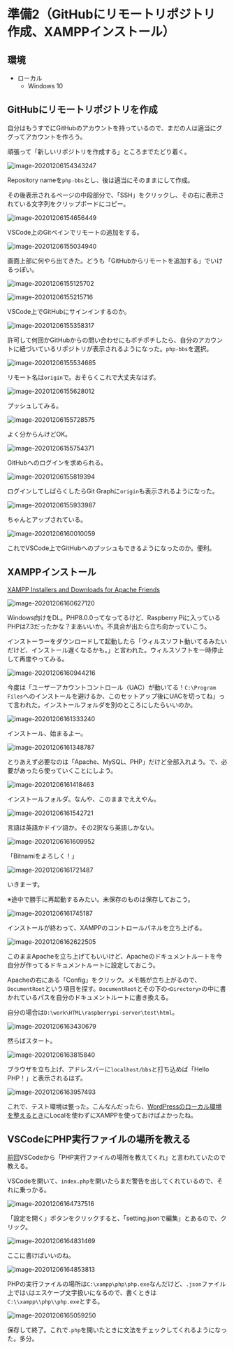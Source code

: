 # 準備2（GitHubにリモートリポジトリ作成、XAMPPインストール）

## 環境

* ローカル
  * Windows 10

## GitHubにリモートリポジトリを作成

自分はもうすでにGitHubのアカウントを持っているので、まだの人は適当にググってアカウントを作ろう。

頑張って「新しいリポジトリを作成する」ところまでたどり着く。

![image-20201206154343247](image/preparation2/rs-image-20201206154343247.png)

Repository nameを`php-bbs`とし、後は適当にそのままにして作成。

その後表示されるページの中段部分で、「SSH」をクリックし、その右に表示されている文字列をクリップボードにコピー。

![image-20201206154656449](image/preparation2/rs-image-20201206154656449.png)

VSCode上のGitペインでリモートの追加をする。

![image-20201206155034940](image/preparation2/image-20201206155034940.png)

画面上部に何やら出てきた。どうも「GitHubからリモートを追加する」でいけるっぽい。

![image-20201206155125702](image/preparation2/rs-image-20201206155125702.png)

![image-20201206155215716](image/preparation2/rs-image-20201206155215716.png)

VSCode上でGitHubにサインインするのか。

![image-20201206155358317](image/preparation2/image-20201206155358317.png)

許可して何回かGitHubからの問い合わせにもポチポチしたら、自分のアカウントに紐づいているリポジトリが表示されるようになった。`php-bbs`を選択。

![image-20201206155534685](image/preparation2/image-20201206155534685.png)

リモート名は`origin`で。おそらくこれで大丈夫なはず。

![image-20201206155628012](image/preparation2/image-20201206155628012.png)

プッシュしてみる。

![image-20201206155728575](image/preparation2/image-20201206155728575.png)

よく分からんけどOK。

![image-20201206155754371](image/preparation2/image-20201206155754371.png)

GitHubへのログインを求められる。

![image-20201206155819394](image/preparation2/image-20201206155819394.png)

ログインしてしばらくしたらGit Graphに`origin`も表示されるようになった。

![image-20201206155933987](image/preparation2/image-20201206155933987.png)

ちゃんとアップされている。

![image-20201206160010059](image/preparation2/rs-image-20201206160010059.png)

これでVSCode上でGitHubへのプッシュもできるようになったのか。便利。

## XAMPPインストール

[XAMPP Installers and Downloads for Apache Friends](https://www.apachefriends.org/jp/index.html)

![image-20201206160627120](image/preparation2/rs-image-20201206160627120.png)

Windows向けをDL。PHP8.0.0ってなってるけど、Raspberry Piに入っているPHPは7.3だったかな？まあいいか。不具合が出たら立ち向かっていこう。

インストーラーをダウンロードして起動したら「ウィルスソフト動いてるみたいだけど、インストール遅くなるかも。」と言われた。ウィルスソフトを一時停止して再度やってみる。

![image-20201206160944216](image/preparation2/image-20201206160944216.png)

今度は「ユーザーアカウントコントロール（UAC）が動いてる！`C:\Program Files`へのインストールを避けるか、このセットアップ後にUACを切ってね」って言われた。インストールフォルダを別のところにしたらいいのか。

![image-20201206161333240](image/preparation2/image-20201206161333240.png)

インストール、始まるよー。

![image-20201206161348787](image/preparation2/image-20201206161348787.png)

とりあえず必要なのは「Apache、MySQL、PHP」だけど全部入れよう。で、必要があったら使っていくことにしよう。

![image-20201206161418463](image/preparation2/image-20201206161418463.png)

インストールフォルダ。なんや、このままでええやん。

![image-20201206161542721](image/preparation2/image-20201206161542721.png)

言語は英語かドイツ語か。その2択なら英語しかない。

![image-20201206161609952](image/preparation2/image-20201206161609952.png)

「Bitnamiをよろしく！」

![image-20201206161721487](image/preparation2/image-20201206161721487.png)

いきまーす。

※途中で勝手に再起動するみたい。未保存のものは保存しておこう。

![image-20201206161745187](image/preparation2/image-20201206161745187.png)

インストールが終わって、XAMPPのコントロールパネルを立ち上げる。

![image-20201206162622505](image/preparation2/image-20201206162622505.png)

このままApacheを立ち上げてもいいけど、Apacheのドキュメントルートを今自分が作ってるドキュメントルートに設定しておこう。

Apacheの右にある「Config」をクリック。メモ帳が立ち上がるので、`DocumentRoot`という項目を探す。`DocumentRoot`とその下の`<Directory>`の中に書かれているパスを自分のドキュメントルートに書き換える。

自分の場合は`D:\work\HTML\raspberrypi-server\test\html`。

![image-20201206163430679](image/preparation2/image-20201206163430679.png)

然らばスタート。

![image-20201206163815840](image/preparation2/image-20201206163815840.png)

ブラウザを立ち上げ、アドレスバーに`localhost/bbs`と打ち込めば「Hello PHP！」と表示されるはず。

![image-20201206163957493](image/preparation2/image-20201206163957493.png)

これで、テスト環境は整った。こんなんだったら、[WordPressのローカル環境を整えるとき](../wordpress/localenvironment.html)にLocalを使わずにXAMPPを使っておけばよかったね。

## VSCodeにPHP実行ファイルの場所を教える

[前回](preparation.html)VSCodeから「PHP実行ファイルの場所を教えてくれ」と言われていたので教える。

VSCodeを開いて、`index.php`を開いたらまだ警告を出してくれているので、それに乗っかる。

![image-20201206164737516](image/preparation2/image-20201206164737516.png)

「設定を開く」ボタンをクリックすると、「setting.jsonで編集」とあるので、クリック。

![image-20201206164831469](image/preparation2/image-20201206164831469.png)

ここに書けばいいのね。

![image-20201206164853813](image/preparation2/image-20201206164853813.png)

PHPの実行ファイルの場所は`C:\xampp\php\php.exe`なんだけど、`.json`ファイル上では`\`はエスケープ文字扱いになるので、書くときは`C:\\xampp\\php\\php.exe`とする。

![image-20201206165059250](image/preparation2/image-20201206165059250.png)

保存して終了。これで`.php`を開いたときに文法をチェックしてくれるようになった。多分。